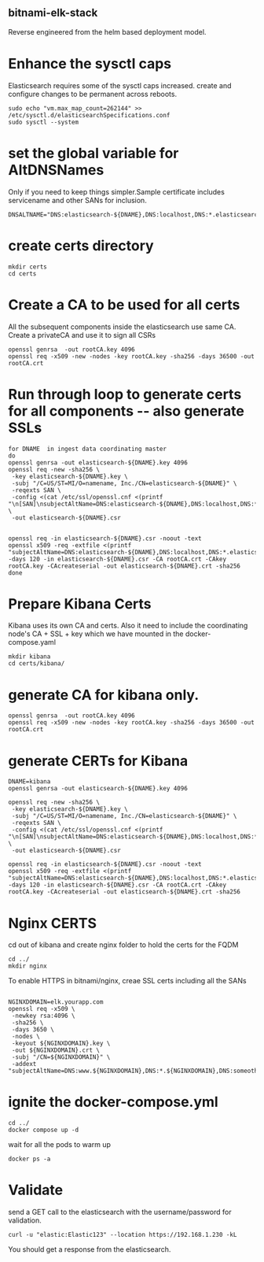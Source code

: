 ## bitnami-elk-stack

Reverse engineered from the helm based deployment model.



# Enhance the sysctl caps
Elasticsearch requires some of the sysctl caps increased. create and configure changes to be permanent across reboots.

```
sudo echo "vm.max_map_count=262144" >> /etc/sysctl.d/elasticsearchSpecifications.conf 
sudo sysctl --system
```

# set the global variable for AltDNSNames
Only if you need to keep things simpler.Sample certificate includes servicename and other SANs for inclusion.
```
DNSALTNAME="DNS:elasticsearch-${DNAME},DNS:localhost,DNS:*.elasticsearch-${DNAME},DNS:elasticsearch-${DNAME}-0,DNS:elasticsearch-${DNAME}-1,IP:127.0.0.1"
```

# create certs directory
```
mkdir certs
cd certs
```


# Create a CA to be used for all certs

All the subsequent components inside the elasticsearch use same CA. Create a privateCA and use it to sign all CSRs


```
openssl genrsa  -out rootCA.key 4096
openssl req -x509 -new -nodes -key rootCA.key -sha256 -days 36500 -out rootCA.crt

```

# Run through loop to generate certs for all components -- also generate SSLs

```
for DNAME  in ingest data coordinating master 
do
openssl genrsa -out elasticsearch-${DNAME}.key 4096 
openssl req -new -sha256 \
 -key elasticsearch-${DNAME}.key \
 -subj "/C=US/ST=MI/O=namename, Inc./CN=elasticsearch-${DNAME}" \
 -reqexts SAN \
 -config <(cat /etc/ssl/openssl.cnf <(printf "\n[SAN]\nsubjectAltName=DNS:elasticsearch-${DNAME},DNS:localhost,DNS:*.elasticsearch-${DNAME},DNS:elasticsearch-${DNAME}-0,DNS:elasticsearch-${DNAME}-1,IP:127.0.0.1")) \
 -out elasticsearch-${DNAME}.csr


openssl req -in elasticsearch-${DNAME}.csr -noout -text
openssl x509 -req -extfile <(printf "subjectAltName=DNS:elasticsearch-${DNAME},DNS:localhost,DNS:*.elasticsearch-${DNAME},DNS:elasticsearch-${DNAME}-0,DNS:elasticsearch-${DNAME}-1,IP:127.0.0.1") -days 120 -in elasticsearch-${DNAME}.csr -CA rootCA.crt -CAkey rootCA.key -CAcreateserial -out elasticsearch-${DNAME}.crt -sha256
done
```


# Prepare Kibana Certs
Kibana uses its own CA and certs. Also it need to include the coordinating node's CA + SSL + key which we have mounted in the docker-compose.yaml

```
mkdir kibana
cd certs/kibana/
```
# generate CA for kibana only.

```
openssl genrsa  -out rootCA.key 4096
openssl req -x509 -new -nodes -key rootCA.key -sha256 -days 36500 -out rootCA.crt

```

# generate CERTs for Kibana
```
DNAME=kibana
openssl genrsa -out elasticsearch-${DNAME}.key 4096 

openssl req -new -sha256 \
 -key elasticsearch-${DNAME}.key \
 -subj "/C=US/ST=MI/O=namename, Inc./CN=elasticsearch-${DNAME}" \
 -reqexts SAN \
 -config <(cat /etc/ssl/openssl.cnf <(printf "\n[SAN]\nsubjectAltName=DNS:elasticsearch-${DNAME},DNS:localhost,DNS:*.elasticsearch-${DNAME},DNS:elasticsearch-${DNAME}-0,DNS:elasticsearch-${DNAME}-1,IP:127.0.0.1")) \
 -out elasticsearch-${DNAME}.csr

openssl req -in elasticsearch-${DNAME}.csr -noout -text
openssl x509 -req -extfile <(printf "subjectAltName=DNS:elasticsearch-${DNAME},DNS:localhost,DNS:*.elasticsearch-${DNAME},DNS:elasticsearch-${DNAME}-0,DNS:elasticsearch-${DNAME}-1,IP:127.0.0.1") -days 120 -in elasticsearch-${DNAME}.csr -CA rootCA.crt -CAkey rootCA.key -CAcreateserial -out elasticsearch-${DNAME}.crt -sha256
```

# Nginx CERTS

cd out of kibana and create nginx folder to hold the certs for the FQDM

```
cd ../
mkdir nginx
```

To enable HTTPS in bitnami/nginx, creae SSL certs including all the SANs

```

NGINXDOMAIN=elk.yourapp.com
openssl req -x509 \
 -newkey rsa:4096 \
 -sha256 \
 -days 3650 \
 -nodes \
 -keyout ${NGINXDOMAIN}.key \
 -out ${NGINXDOMAIN}.crt \
 -subj "/CN=${NGINXDOMAIN}" \
 -addext "subjectAltName=DNS:www.${NGINXDOMAIN},DNS:*.${NGINXDOMAIN},DNS:someother.domain,IP:127.0.0.1"

```



# ignite the docker-compose.yml

```
cd ../
docker compose up -d
```

wait for all the pods to warm up

```
docker ps -a

```


# Validate
send a GET call to the elasticsearch with the username/password for validation.

```
curl -u "elastic:Elastic123" --location https://192.168.1.230 -kL
```

You should get a response from the elasticsearch.


